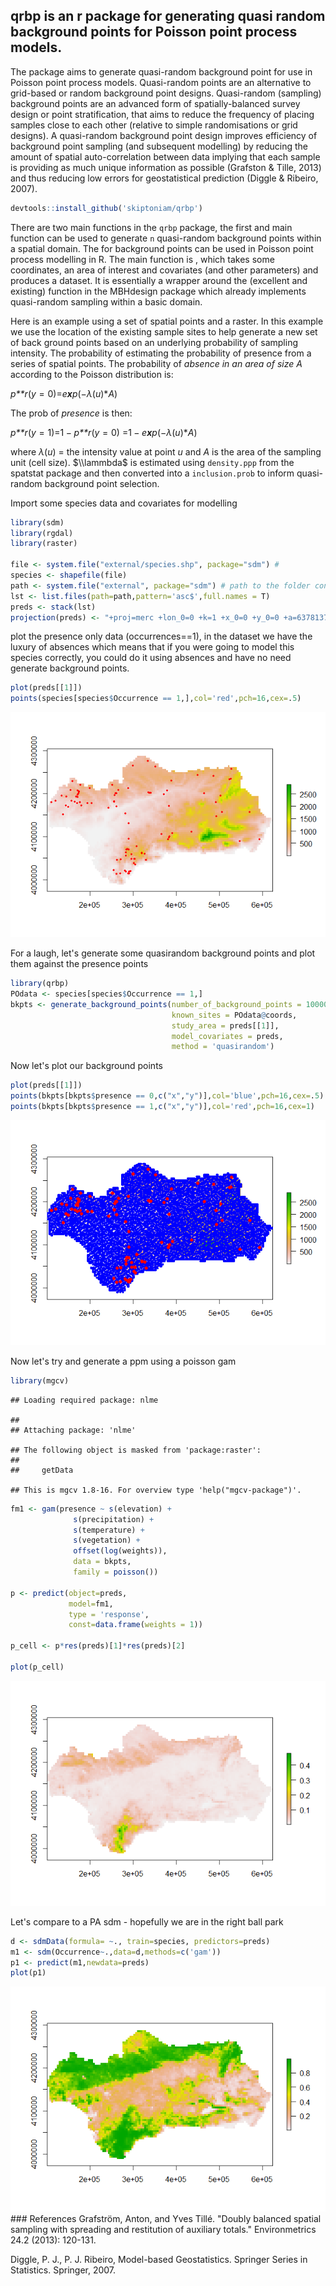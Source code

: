 qrbp is an r package for generating quasi random background points for Poisson point process models.
----------------------------------------------------------------------------------------------------

The package aims to generate quasi-random background point for use in Poisson point process models. Quasi-random points are an alternative to grid-based or random background point designs. Quasi-random (sampling) background points are an advanced form of spatially-balanced survey design or point stratification, that aims to reduce the frequency of placing samples close to each other (relative to simple randomisations or grid designs). A quasi-random background point design improves efficiency of background point sampling (and subsequent modelling) by reducing the amount of spatial auto-correlation between data implying that each sample is providing as much unique information as possible (Grafston & Tille, 2013) and thus reducing low errors for geostatistical prediction (Diggle & Ribeiro, 2007).

``` r
devtools::install_github('skiptoniam/qrbp')
```

There are two main functions in the `qrbp` package, the first and main function can be used to generate `n` quasi-random background points within a spatial domain. The for background points can be used in Poisson point process modelling in R. The main function is , which takes some coordinates, an area of interest and covariates (and other parameters) and produces a dataset. It is essentially a wrapper around the (excellent and existing) function in the MBHdesign package which already implements quasi-random sampling within a basic domain.

Here is an example using a set of spatial points and a raster. In this example we use the location of the existing sample sites to help generate a new set of back ground points based on an underlying probability of sampling intensity. The probability of estimating the probability of presence from a series of spatial points. The probability of *absence in an area of size A* according to the Poisson distribution is:

*p**r*(*y* = 0)=*e**x**p*(−*λ*(*u*)\**A*)

The prob of *presence* is then:

*p**r*(*y* = 1)=1 − *p**r*(*y* = 0) =1 − *e**x**p*(−*λ*(*u*)\**A*)

where *λ*(*u*) = the intensity value at point *u* and *A* is the area of the sampling unit (cell size). $\\lammbda$ is estimated using `density.ppp` from the spatstat package and then converted into a `inclusion.prob` to inform quasi-random background point selection.

<!-- Generate some random points and a raster to represent study area. -->
<!-- ```{r} -->
<!-- library(raster) -->
<!-- set.seed(123) -->
<!-- N <- 100 -->
<!-- ks <- as.data.frame(cbind(x1=runif(N, min=-10, max=10),x2=runif(N, min=-10, max=10))) -->
<!-- sa <- raster(nrows=100, ncols=100, xmn=-10, xmx=10,ymn=-10,ymx=10) -->
<!-- sa[]<-rnorm(10000) -->
<!-- projection(sa) <- "+proj=longlat +datum=WGS84 +ellps=WGS84 +towgs84=0,0,0" -->
<!-- plot(sa) -->
<!-- points(ks$x1,ks$x2,pch=16) -->
<!-- ``` -->
<!-- How many quasi-random background points do we need? Let start with 200. -->
<!-- The function will plot the underlying probability of sampling intensity, the presence points (white) and the generated quasi-random background points. -->
<!-- ```{r} -->
<!-- library(qrbp) -->
<!-- set.seed(123) -->
<!-- n <- 200 -->
<!-- bkpts <- qrbp(n,dimension = 2,known.sites=ks,include.known.sites=TRUE, -->
<!--               study.area = sa,inclusion.probs = NULL,sigma=1,plot.prbs=TRUE) -->
<!-- points(ks$x1,ks$x2,pch=16,col='white') -->
<!-- ``` -->
Import some species data and covariates for modelling

``` r
library(sdm)
library(rgdal)
library(raster)

file <- system.file("external/species.shp", package="sdm") # 
species <- shapefile(file)
path <- system.file("external", package="sdm") # path to the folder contains the data
lst <- list.files(path=path,pattern='asc$',full.names = T) 
preds <- stack(lst)
projection(preds) <- "+proj=merc +lon_0=0 +k=1 +x_0=0 +y_0=0 +a=6378137 +b=6378137 +units=m +no_defs"
```

plot the presence only data (occurrences==1), in the dataset we have the luxury of absences which means that if you were going to model this species correctly, you could do it using absences and have no need generate background points.

``` r
plot(preds[[1]])
points(species[species$Occurrence == 1,],col='red',pch=16,cex=.5)
```

![](readme_files/figure-markdown_github/unnamed-chunk-2-1.png)

For a laugh, let's generate some quasirandom background points and plot them against the presence points

``` r
library(qrbp)
POdata <- species[species$Occurrence == 1,]
bkpts <- generate_background_points(number_of_background_points = 10000,
                                    known_sites = POdata@coords,
                                    study_area = preds[[1]],
                                    model_covariates = preds,
                                    method = 'quasirandom')
```

Now let's plot our background points

``` r
plot(preds[[1]])
points(bkpts[bkpts$presence == 0,c("x","y")],col='blue',pch=16,cex=.5)
points(bkpts[bkpts$presence == 1,c("x","y")],col='red',pch=16,cex=1)
```

![](readme_files/figure-markdown_github/unnamed-chunk-4-1.png)

Now let's try and generate a ppm using a poisson gam

``` r
library(mgcv)
```

    ## Loading required package: nlme

    ## 
    ## Attaching package: 'nlme'

    ## The following object is masked from 'package:raster':
    ## 
    ##     getData

    ## This is mgcv 1.8-16. For overview type 'help("mgcv-package")'.

``` r
fm1 <- gam(presence ~ s(elevation) +
              s(precipitation) +
              s(temperature) +
              s(vegetation) + 
              offset(log(weights)),
              data = bkpts,
              family = poisson())

p <- predict(object=preds,
             model=fm1,
             type = 'response',
             const=data.frame(weights = 1))

p_cell <- p*res(preds)[1]*res(preds)[2]

plot(p_cell)
```

![](readme_files/figure-markdown_github/unnamed-chunk-5-1.png)

Let's compare to a PA sdm - hopefully we are in the right ball park

``` r
d <- sdmData(formula= ~., train=species, predictors=preds)
m1 <- sdm(Occurrence~.,data=d,methods=c('gam'))
p1 <- predict(m1,newdata=preds)
plot(p1)
```

![](readme_files/figure-markdown_github/unnamed-chunk-6-1.png) \#\#\# References Grafström, Anton, and Yves Tillé. "Doubly balanced spatial sampling with spreading and restitution of auxiliary totals." Environmetrics 24.2 (2013): 120-131.

Diggle, P. J., P. J. Ribeiro, Model-based Geostatistics. Springer Series in Statistics. Springer, 2007.
